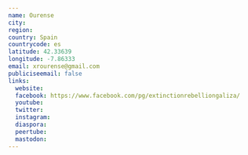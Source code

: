 ```yaml
---
name: Ourense
city:
region:
country: Spain
countrycode: es
latitude: 42.33639
longitude: -7.86333
email: xrourense@gmail.com
publiciseemail: false
links:
  website:
  facebook: https://www.facebook.com/pg/extinctionrebelliongaliza/
  youtube:
  twitter:
  instagram:
  diaspora:
  peertube:
  mastodon:
---
```

